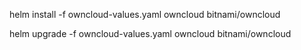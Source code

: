 helm install -f owncloud-values.yaml owncloud bitnami/owncloud

helm upgrade -f owncloud-values.yaml owncloud bitnami/owncloud
